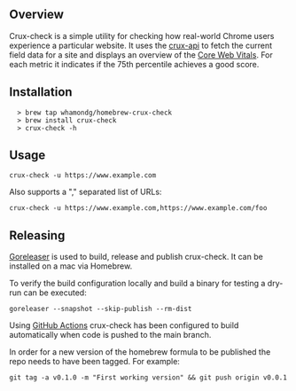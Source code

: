 ## Overview

Crux-check is a simple utility for checking how real-world Chrome users experience a particular website. It uses the [crux-api](https://web.dev/chrome-ux-report-api) to fetch the current field data for a site and displays an overview of the [Core Web Vitals](https://web.dev/vitals/#core-web-vitals).  For each metric it indicates if the 75th percentile achieves a good score.

## Installation
```
  > brew tap whamondg/homebrew-crux-check
  > brew install crux-check
  > crux-check -h
```
## Usage

`crux-check -u https://www.example.com`

Also supports a "," separated list of URLs:

`crux-check -u https://www.example.com,https://www.example.com/foo`

## Releasing

[Goreleaser](https://goreleaser.com) is used to build, release and publish crux-check. It can be installed on a mac via Homebrew.

To verify the build configuration locally and build a binary for testing a dry-run can be executed:

`goreleaser --snapshot --skip-publish --rm-dist`

Using [GitHub Actions](https://docs.github.com/en/free-pro-team@latest/actions) crux-check has been configured to build automatically when code is pushed to the main branch.

In order for a new version of the homebrew formula to be published the repo needs to have been tagged.  For example:

`git tag -a v0.1.0 -m "First working version" && git push origin v0.0.1`


